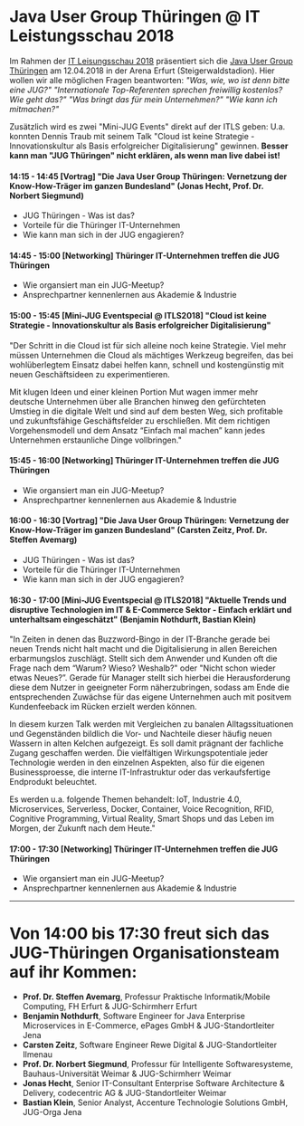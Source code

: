 # Java User Group Thüringen @ IT Leistungsschau 2018

Im Rahmen der [IT Leisungsschau 2018](http://www.it-leistungsschau.de/) präsentiert sich die [Java User Group Thüringen](http://www.jugth.de/) am 12.04.2018 in der Arena Erfurt (Steigerwaldstadion). Hier wollen wir alle möglichen Fragen beantworten: *"Was, wie, wo ist denn bitte eine JUG?"* *"Internationale Top-Referenten sprechen freiwillig kostenlos? Wie geht das?"* *"Was bringt das für mein Unternehmen?"* *"Wie kann ich mitmachen?"* 

Zusätzlich wird es zwei "Mini-JUG Events" direkt auf der ITLS geben: U.a. konnten Dennis Traub mit seinem Talk "Cloud ist keine Strategie - Innovationskultur als Basis erfolgreicher Digitalisierung" gewinnen. __Besser kann man "JUG Thüringen" nicht erklären, als wenn man live dabei ist!__

#### 14:15 - 14:45 [Vortrag] "Die Java User Group Thüringen: Vernetzung der Know-How-Träger im ganzen Bundesland" (Jonas Hecht, Prof. Dr. Norbert Siegmund)
- JUG Thüringen - Was ist das?
- Vorteile für die Thüringer IT-Unternehmen
- Wie kann man sich in der JUG engagieren?

#### 14:45 - 15:00 [Networking] Thüringer IT-Unternehmen treffen die JUG Thüringen
- Wie organsiert man ein JUG-Meetup?
- Ansprechpartner kennenlernen aus Akademie & Industrie 

#### 15:00 - 15:45 [Mini-JUG Eventspecial @ ITLS2018] "Cloud ist keine Strategie - Innovationskultur als Basis erfolgreicher Digitalisierung"

"Der Schritt in die Cloud ist für sich alleine noch keine Strategie. Viel mehr müssen Unternehmen die Cloud als mächtiges Werkzeug begreifen, das bei wohlüberlegtem Einsatz dabei helfen kann, schnell und kostengünstig mit neuen Geschäftsideen zu experimentieren.

Mit klugen Ideen und einer kleinen Portion Mut wagen immer mehr deutsche Unternehmen über alle Branchen hinweg den gefürchteten Umstieg in die digitale Welt und sind auf dem besten Weg, sich profitable und zukunftsfähige Geschäftsfelder zu erschließen. Mit dem richtigen Vorgehensmodell und dem Ansatz “Einfach mal machen” kann jedes Unternehmen erstaunliche Dinge vollbringen."

#### 15:45 - 16:00 [Networking] Thüringer IT-Unternehmen treffen die JUG Thüringen
- Wie organsiert man ein JUG-Meetup?
- Ansprechpartner kennenlernen aus Akademie & Industrie

#### 16:00 - 16:30 [Vortrag] "Die Java User Group Thüringen: Vernetzung der Know-How-Träger im ganzen Bundesland" (Carsten Zeitz, Prof. Dr. Steffen Avemarg)
- JUG Thüringen - Was ist das?
- Vorteile für die Thüringer IT-Unternehmen
- Wie kann man sich in der JUG engagieren?

#### 16:30 - 17:00 [Mini-JUG Eventspecial @ ITLS2018] "Aktuelle Trends und disruptive Technologien im IT & E-Commerce Sektor - Einfach erklärt und unterhaltsam eingeschätzt" (Benjamin Nothdurft, Bastian Klein)

"In Zeiten in denen das Buzzword-Bingo in der IT-Branche gerade bei neuen Trends nicht halt macht und die Digitalisierung in allen Bereichen erbarmungslos zuschlägt. Stellt sich dem Anwender und Kunden oft die Frage nach dem “Warum? Wieso? Weshalb?" oder "Nicht schon wieder etwas Neues?”. Gerade für Manager stellt sich hierbei die Herausforderung diese dem Nutzer in geeigneter Form näherzubringen, sodass am Ende die entsprechenden Zuwächse für das eigene Unternehmen auch mit positvem Kundenfeeback im Rücken erzielt werden können.

In diesem kurzen Talk werden mit Vergleichen zu banalen Alltagssituationen und Gegenständen bildlich die Vor- und Nachteile dieser häufig neuen Wassern in alten Kelchen aufgezeigt. Es soll damit prägnant der fachliche Zugang geschaffen werden. Die vielfältigen Wirkungspotentiale jeder Technologie werden in den einzelnen Aspekten, also für die eigenen Businessproesse, die interne IT-Infrastruktur oder das verkaufsfertige Endprodukt beleuchtet.

Es werden u.a. folgende Themen behandelt: IoT, Industrie 4.0, Microservices, Serverless, Docker, Container, Voice Recognition, RFID, Cognitive Programming, Virtual Reality, Smart Shops und das Leben im Morgen, der Zukunft nach dem Heute."

#### 17:00 - 17:30 [Networking] Thüringer IT-Unternehmen treffen die JUG Thüringen
- Wie organsiert man ein JUG-Meetup?
- Ansprechpartner kennenlernen aus Akademie & Industrie

---

# Von 14:00 bis 17:30 freut sich das JUG-Thüringen Organisationsteam auf ihr Kommen:

* __Prof. Dr. Steffen Avemarg__, Professur Praktische Informatik/Mobile Computing, FH Erfurt & JUG-Schirmherr Erfurt
* __Benjamin Nothdurft__, Software Engineer for Java Enterprise Microservices in E-Commerce, ePages GmbH & JUG-Standortleiter Jena 
* __Carsten Zeitz__, Software Engineer Rewe Digital & JUG-Standortleiter Ilmenau
* __Prof. Dr. Norbert Siegmund__, Professur für Intelligente Softwaresysteme, Bauhaus-Universität Weimar & JUG-Schirmherr Weimar
* __Jonas Hecht__, Senior IT-Consultant Enterprise Software Architecture & Delivery, codecentric AG & JUG-Standortleiter Weimar
* __Bastian Klein__, Senior Analyst, Accenture Technologie Solutions GmbH, JUG-Orga Jena


